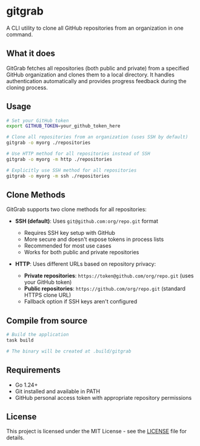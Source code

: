 # gitgrab

A CLI utility to clone all GitHub repositories from an organization in one command.

## What it does

GitGrab fetches all repositories (both public and private) from a specified GitHub organization and clones them to a local directory. It handles authentication automatically and provides progress feedback during the cloning process.

## Usage

```bash
# Set your GitHub token
export GITHUB_TOKEN=your_github_token_here

# Clone all repositories from an organization (uses SSH by default)
gitgrab -o myorg ./repositories

# Use HTTP method for all repositories instead of SSH
gitgrab -o myorg -m http ./repositories

# Explicitly use SSH method for all repositories
gitgrab -o myorg -m ssh ./repositories
```

## Clone Methods

GitGrab supports two clone methods for all repositories:

- **SSH (default)**: Uses `git@github.com:org/repo.git` format
  - Requires SSH key setup with GitHub
  - More secure and doesn't expose tokens in process lists
  - Recommended for most use cases
  - Works for both public and private repositories

- **HTTP**: Uses different URLs based on repository privacy:
  - **Private repositories**: `https://token@github.com/org/repo.git` (uses your GitHub token)
  - **Public repositories**: `https://github.com/org/repo.git` (standard HTTPS clone URL)
  - Fallback option if SSH keys aren't configured

## Compile from source

```bash
# Build the application
task build

# The binary will be created at .build/gitgrab
```

## Requirements

- Go 1.24+
- Git installed and available in PATH
- GitHub personal access token with appropriate repository permissions

## License

This project is licensed under the MIT License - see the [LICENSE](LICENSE) file for details.
